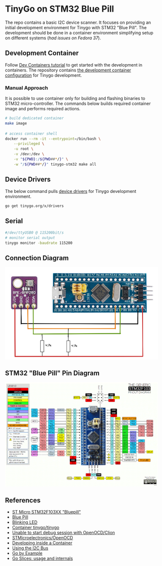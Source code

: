 # TinyGo on STM32 Blue Pill

The repo contains a basic I2C device scanner. It focuses on providing an initial development environment for Tinygo with STM32 "Blue Pill". The development should be done in a container environment simplifying setup on different systems (*had issues on Fedora 37*).

## Development Container

Follow [Dev Containers tutorial](https://code.visualstudio.com/docs/devcontainers/tutorial) to get started with the development in containers. The repository contains [the development container configuration](./.devcontainer/devcontainer.json) for Tinygo development.

### Manual Approach

It is possible to use container only for building and flashing binaries to STM32 micro-controller. The commands below builds required container image and performs required actions.

```bash
# build dedicated container
make image

# access container shell
docker run --rm -it --entrypoint=/bin/bash \
    --privileged \
    -u root \
    -v /dev:/dev \
    -v "${PWD}:/${PWD##*/}" \
    -w "/${PWD##*/}" tinygo-stm32 make all

```

## Device Drivers

The below command pulls [device drivers](https://tinygo.org/docs/reference/devices/) for Tinygo development environment.

```bash
go get tinygo.org/x/drivers
```

## Serial

```bash
#/dev/ttyUSB0 @ 115200bit/s
# monitor serial output
tinygo monitor -baudrate 115200 

```

## Connection Diagram

![connection diagram](./diagram.png)


## STM32 "Blue Pill" Pin Diagram

![pinout](./STM32-Pin-Details.png)

## References

- [ST Micro STM32F103XX "Bluepill"](https://tinygo.org/docs/reference/microcontrollers/bluepill/)
- [Blue Pill](https://stm32-base.org/boards/STM32F103C8T6-Blue-Pill.html)
- [Blinking LED](https://tinygo.org/docs/tutorials/blinky/)
- [Container tinygo/tinygo](https://hub.docker.com/r/tinygo/tinygo)
- [Unable to start debug session with OpenOCD/Clion](https://stackoverflow.com/questions/71608471/unable-to-start-debug-session-with-openocd-clion)
- [STMicroelectronics/OpenOCD](https://github.com/STMicroelectronics/OpenOCD)
- [Developing inside a Container](https://code.visualstudio.com/docs/devcontainers/containers)
- [Using the I2C Bus](https://www.robot-electronics.co.uk/i2c-tutorial)
- [Go by Example](https://gobyexample.com/)
- [Go Slices: usage and internals](https://go.dev/blog/slices-intro)
